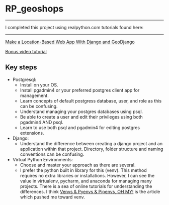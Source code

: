 # RP_geoshops
***
I completed this project using realpython.com tutorials found here:
***
[Make a Location-Based Web App With Django and GeoDjango](https://realpython.com/location-based-app-with-geodjango-tutorial/)  

[Bonus video tutorial](https://realpython.com/courses/make-location-based-web-app-django-and-geodjango/)  
## Key steps
* Postgresql:
    * Install on your OS.
    * Install pgadmin4 or your preferred postgres client app for management.
    * Learn concepts of default postgress database, user, and role as this can be confusing.
    * Understand managing your postgres databases using psql.
    * Be able to create a user and edit their privileges using both pgadmin4 AND psql.
    * Learn to use both psql and pgadmin4 for editing postgres extensions.
* Django:
    * Understand the difference between creating a django project and an application within that project. Directory, folder structure and naming conventions can be confusing.
* Virtual Python Environments:
    * Choose and master your approach as there are several.
    * I prefer the python built in library for this (venv). This method requires no extra libraries or installations. However, I can see the value in virtualenv, pycharm, and anaconda for managing many projects. There is a sea of online tutorials for understanding the differences. I think [Venvs & Pyenvs & Pipenvs, OH MY!](https://towardsdatascience.com/venvs-pyenvs-pipenvs-oh-my-2411149e2f43) is the article which pushed me toward venv.
